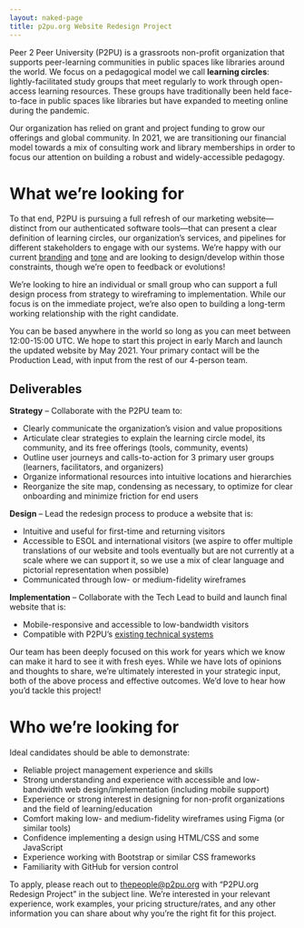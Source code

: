 ```yaml
---
layout: naked-page
title: p2pu.org Website Redesign Project
---
```

Peer 2 Peer University (P2PU) is a grassroots non-profit organization that supports peer-learning communities in public spaces like libraries around the world. We focus on a pedagogical model we call **learning circles**: lightly-facilitated study groups that meet regularly to work through open-access learning resources. These groups have traditionally been held face-to-face in public spaces like libraries but have expanded to meeting online during the pandemic.

Our organization has relied on grant and project funding to grow our offerings and global community. In 2021, we are transitioning our financial model towards a mix of consulting work and library memberships in order to focus our attention on building a robust and widely-accessible pedagogy.

# What we’re looking for

To that end, P2PU is pursuing a full refresh of our marketing website—distinct from our authenticated software tools—that can present a clear definition of learning circles, our organization’s services, and pipelines for different stakeholders to engage with our systems. We’re happy with our current [branding](https://github.com/p2pu/design/blob/master/brand-book/brandbook-v2.0.pdf) and [tone](https://github.com/p2pu/design/blob/master/README.md) and are looking to design/develop within those constraints, though we’re open to feedback or evolutions!

We’re looking to hire an individual or small group who can support a full design process from strategy to wireframing to implementation. While our focus is on the immediate project, we’re also open to building a long-term working relationship with the right candidate.

You can be based anywhere in the world so long as you can meet between 12:00-15:00 UTC. We hope to start this project in early March and launch the updated website by May 2021.  Your primary contact will be the Production Lead, with input from the rest of our 4-person team.

## Deliverables

**Strategy**  – Collaborate with the P2PU team to:
- Clearly communicate the organization’s vision and value propositions
- Articulate clear strategies to explain the learning circle model, its community, and its free offerings (tools, community, events)
- Outline user journeys and calls-to-action for 3 primary user groups (learners, facilitators, and organizers)
- Organize informational resources into intuitive locations and hierarchies
- Reorganize the site map, condensing as necessary, to optimize for clear onboarding and minimize friction for end users

**Design**  – Lead the redesign process to produce a website that is:
- Intuitive and useful for first-time and returning visitors
- Accessible to ESOL and international visitors (we aspire to offer multiple translations of our website and tools eventually but are not currently at a scale where we can support it, so we use a mix of clear language and pictorial representation when possible)
- Communicated through low- or medium-fidelity wireframes

**Implementation**  – Collaborate with the Tech Lead to build and launch final website that is:
- Mobile-responsive and accessible to low-bandwidth visitors
- Compatible with P2PU’s [existing technical systems](https://github.com/p2pu/tech/blob/master/README.md)

Our team has been deeply focused on this work for years which we know can make it hard to see it with fresh eyes. While we have lots of opinions and thoughts to share, we’re ultimately interested in your strategic input, both of the above process and effective outcomes. We’d love to hear how you’d tackle this project! 

# Who we’re looking for

Ideal candidates should be able to demonstrate:
- Reliable project management experience and skills
- Strong understanding and experience with accessible and low-bandwidth web design/implementation (including mobile support)
- Experience or strong interest in designing for non-profit organizations and the field of learning/education
- Comfort making low- and medium-fidelity wireframes using Figma (or similar tools)
- Confidence implementing a design using HTML/CSS and some JavaScript
- Experience working with Bootstrap or similar CSS frameworks
- Familiarity with GitHub for version control


To apply, please reach out to [thepeople@p2pu.org](mailto:thepeople@p2pu.org) with “P2PU.org Redesign Project” in the subject line. We’re interested in your relevant experience, work examples, your pricing structure/rates, and any other information you can share about why you’re the right fit for this project. 

